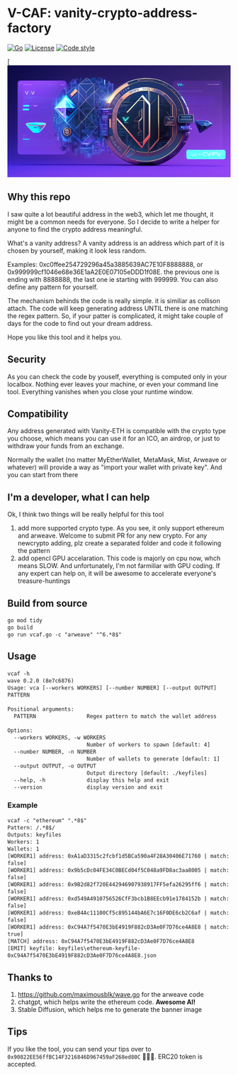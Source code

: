 # V-CAF: vanity-crypto-address-factory

[![Go](https://github.com/Telept-xyz/vanity-crypto-address-factory/actions/workflows/go.yml/badge.svg?branch=main)](https://github.com/Telept-xyz/vanity-crypto-address-factory/actions/workflows/go.yml)
[![License](https://flat.badgen.net/badge/license/MIT/cyan)](https://raw.githubusercontent.com/bokub/vanity-crypto-address-factory/master/LICENSE)
[![Code style](https://flat.badgen.net/badge/code%20style/prettier/ff69b4)](https://github.com/bokub/prettier-config)


[![V-CAF](./img/vcaf.png)

## Why this repo
I saw quite a lot beautiful address in the web3, which let me thought, it might be a common needs for everyone. So I decide to write a helper for anyone to find the crypto address meaningful.

What's a vanity address? A vanity address is an address which part of it is chosen by yourself, making it look less random.

Examples: 0xc0ffee254729296a45a3885639AC7E10F8888888, or 0x999999cf1046e68e36E1aA2E0E07105eDDD1f08E. the previous one is ending with 8888888, the last one ie starting with 999999. You can also define any pattern for yourself.


The mechanism behinds the code is really simple. it is similiar as collison attach. The code will keep generating address UNTIL there is one matching the regex pattern. So, if your patter is complicated, it might take couple of days for the code to find out your dream address. 

Hope you like this tool and it helps you.


## Security
As you can check the code by youself, everything is computed only in your localbox. Nothing ever leaves your machine, or even your command line tool. Everything vanishes when you close your runtime window.

## Compatibility
Any address generated with Vanity-ETH is compatible with the crypto type you choose, which means you can use it for an ICO, an airdrop, or just to withdraw your funds from an exchange.

Normally the wallet (no matter MyEtherWallet, MetaMask, Mist, Arweave or whatever) will provide a way as "import your wallet with private key". And you can start from there

## I'm a developer, what I can help
Ok, I think two things will be really helpful for this tool
1. add more supported crypto type. As you see, it only support ethereum and arweave. Welcome to submit PR for any new crypto. For any newcrypto adding, plz create a separated folder and code it following the pattern
2. add opencl GPU accelaration. This code is majorly on cpu now, whch means SLOW. And unfortunately, I'm not farmiliar with GPU coding. If any expert can help on, it will be awesome to accelerate everyone's treasure-huntings



## Build from source
```
go mod tidy
go build
go run vcaf.go -c "arweave" "^6.*8$"
```

## Usage

```
vcaf -h
wave 0.2.0 (8e7c6876)
Usage: vca [--workers WORKERS] [--number NUMBER] [--output OUTPUT] PATTERN

Positional arguments:
  PATTERN                Regex pattern to match the wallet address

Options:
  --workers WORKERS, -w WORKERS
                         Number of workers to spawn [default: 4]
  --number NUMBER, -n NUMBER
                         Number of wallets to generate [default: 1]
  --output OUTPUT, -o OUTPUT
                         Output directory [default: ./keyfiles]
  --help, -h             display this help and exit
  --version              display version and exit
```

### Example

```
vcaf -c "ethereum" ".*8$"
Pattern: /.*8$/
Outputs: keyfiles
Workers: 1
Wallets: 1
[WORKER1] address: 0xA1aD3315c2fcbf1d5BCa590a4F28A30406E71760 | match: false]
[WORKER1] address: 0x9b5cDc04FE34C0BECd04f5C048a9FD8ac3aa8005 | match: false]
[WORKER1] address: 0x9B2d82f720E442946907938917FF5efa26295ff6 | match: false]
[WORKER1] address: 0xd549A4910756526CfF3bcb1B8EEcb91e1784152b | match: false]
[WORKER1] address: 0xeB4Ac11100Cf5c895144bA6E7c16F0DE6cb2C6af | match: false]
[WORKER1] address: 0xC94A7f5470E3bE4919F882cD3Ae0F7D76ce4A8E8 | match: true]
[MATCH] address: 0xC94A7f5470E3bE4919F882cD3Ae0F7D76ce4A8E8
[EMIT] keyfile: keyfiles\ethereum-keyfile-0xC94A7f5470E3bE4919F882cD3Ae0F7D76ce4A8E8.json
```

## Thanks to
1. https://github.com/maximousblk/wave.go for the arweave code
2. chatgpt, which helps write the ethereum code. **Awesome AI!**
3. Stable Diffusion, which helps me to generate the banner image


## Tips
If you like the tool, you can send your tips over to `0x90822EE56ffBC14F3216846D967459aF268ed80C` 💛💛💛. ERC20 token is accepted.
